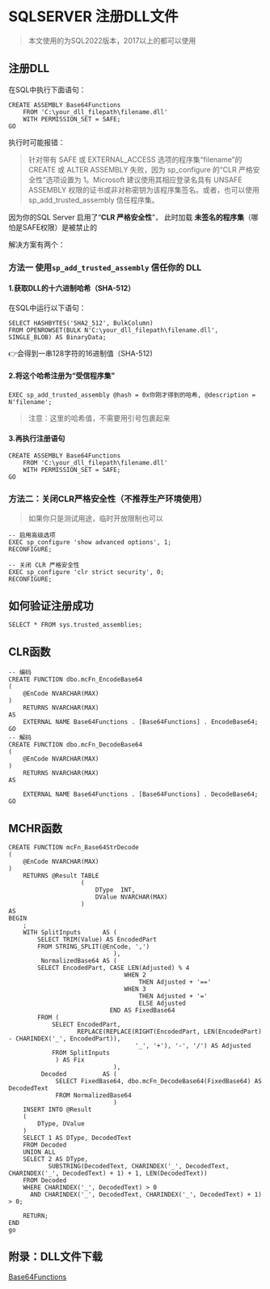 # SQLSERVER 注册DLL文件

> 本文使用的为SQL2022版本，2017以上的都可以使用

## 注册DLL

在SQL中执行下面语句：

```tsql
CREATE ASSEMBLY Base64Functions
	FROM 'C:\your_dll_filepath\filename.dll'
	WITH PERMISSION_SET = SAFE;
GO
```

执行时可能报错：
> 针对带有 SAFE 或 EXTERNAL_ACCESS 选项的程序集“filename”的 CREATE 或 ALTER ASSEMBLY 失败，因为 sp_configure 的“CLR 严格安全性”选项设置为
> 1。Microsoft 建议使用其相应登录名具有 UNSAFE ASSEMBLY 权限的证书或非对称密钥为该程序集签名。或者，也可以使用 sp_add_trusted_assembly 信任程序集。

因为你的SQL Server 启用了“**CLR 严格安全性**”， 此时加载 **未签名的程序集**（哪怕是SAFE权限）是被禁止的

解决方案有两个：

### 方法一 使用`sp_add_trusted_assembly` 信任你的 DLL

#### 1.获取DLL的十六进制哈希（SHA-512）

在SQL中运行以下语句：

```tsql
SELECT HASHBYTES('SHA2_512', BulkColumn)
FROM OPENROWSET(BULK N'C:\your_dll_filepath\filename.dll', SINGLE_BLOB) AS BinaryData;
```

👉会得到一串128字符的16进制值（SHA-512)

#### 2.将这个哈希注册为“受信程序集”
```tsql
EXEC sp_add_trusted_assembly @hash = 0x你刚才得到的哈希, @description = N'filename';
```
> 注意：这里的哈希值，不需要用引号包裹起来

#### 3.再执行注册语句
```tsql
CREATE ASSEMBLY Base64Functions
	FROM 'C:\your_dll_filepath\filename.dll'
	WITH PERMISSION_SET = SAFE;
GO
```

### 方法二：关闭CLR严格安全性（不推荐生产环境使用）
> 如果你只是测试用途，临时开放限制也可以
```tsql
-- 启用高级选项
EXEC sp_configure 'show advanced options', 1;
RECONFIGURE;

-- 关闭 CLR 严格安全性
EXEC sp_configure 'clr strict security', 0;
RECONFIGURE;
````

## 如何验证注册成功
`SELECT * FROM sys.trusted_assemblies;`

## CLR函数
```tsql
-- 编码
CREATE FUNCTION dbo.mcFn_EncodeBase64
(
	@EnCode NVARCHAR(MAX)
)
	RETURNS NVARCHAR(MAX)
AS
	EXTERNAL NAME Base64Functions . [Base64Functions] . EncodeBase64;
GO
-- 解码
CREATE FUNCTION dbo.mcFn_DecodeBase64
(
	@EnCode NVARCHAR(MAX)
)
	RETURNS NVARCHAR(MAX)
AS
	
	EXTERNAL NAME Base64Functions . [Base64Functions] . DecodeBase64;
GO
```

## MCHR函数
```tsql
CREATE FUNCTION mcFn_Base64StrDecode
(
	@EnCode NVARCHAR(MAX)
)
	RETURNS @Result TABLE
	                (
		                DType  INT,
		                DValue NVARCHAR(MAX)
	                )
AS
BEGIN
	;
	WITH SplitInputs      AS (
		SELECT TRIM(Value) AS EncodedPart
		FROM STRING_SPLIT(@EnCode, ',')
	                         ),
	     NormalizedBase64 AS (
		SELECT EncodedPart, CASE LEN(Adjusted) % 4
			                    WHEN 2
				                    THEN Adjusted + '=='
			                    WHEN 3
				                    THEN Adjusted + '='
				                    ELSE Adjusted
		                    END AS FixedBase64
		FROM (
			SELECT EncodedPart,
			       REPLACE(REPLACE(RIGHT(EncodedPart, LEN(EncodedPart) - CHARINDEX('_', EncodedPart)),
			                       '_', '+'), '-', '/') AS Adjusted
			FROM SplitInputs
		     ) AS Fix
	                         ),
         Decoded          AS (
	         SELECT FixedBase64, dbo.mcFn_DecodeBase64(FixedBase64) AS DecodedText
	         FROM NormalizedBase64
                             )
	INSERT INTO @Result
	(
		DType, DValue
	)
	SELECT 1 AS DType, DecodedText
	FROM Decoded
	UNION ALL
	SELECT 2 AS DType,
	       SUBSTRING(DecodedText, CHARINDEX('_', DecodedText, CHARINDEX('_', DecodedText) + 1) + 1, LEN(DecodedText))
	FROM Decoded
	WHERE CHARINDEX('_', DecodedText) > 0
	  AND CHARINDEX('_', DecodedText, CHARINDEX('_', DecodedText) + 1) > 0;
	
	RETURN;
END
go
```

## 附录：DLL文件下载
[Base64Functions](https://github.com/HSHanChen/MSSQL-CLR/releases/download/v1.0.0/Base64Functions.dll)